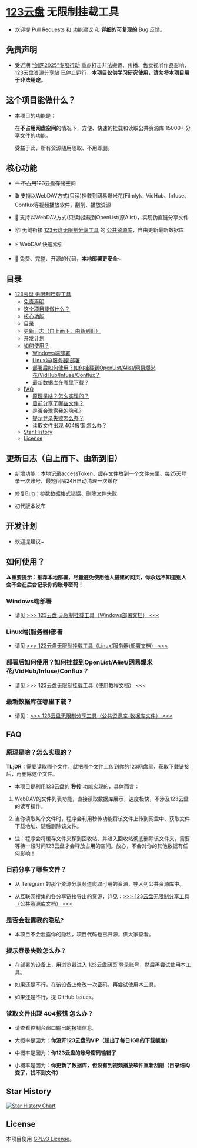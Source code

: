 # [123云盘](https://www.123pan.com) 无限制挂载工具

- 欢迎提 Pull Requests 和 功能建议 和 **详细的可复现的** Bug 反馈。

## 免责声明

- 受近期 [“剑网2025”专项行动](https://www.gov.cn/lianbo/bumen/202505/content_7023978.htm) 重点打击非法搬运、传播、售卖视听作品影响，[123云盘资源分享站](https://123.panbox.my/) 已停止运行，**本项目仅供学习研究使用，请勿将本项目用于非法用途。**

## 这个项目能做什么？

- 本项目的功能是：
  
    在**不占用网盘空间**的情况下，方便、快速的挂载和读取公共资源库 15000+ 分享文件的功能。
    
    受益于此，所有资源随用随取、不用即删。

## 核心功能

- ~~♾️ 不占用123云盘存储空间~~

- 🎬 支持以WebDAV方式(只读)挂载到网易爆米花(Filmly)、VidHub、Infuse、Conflux等视频播放软件，刮削、播放资源

- 🔗 支持以WebDAV方式(只读)挂载到OpenList(原Alist)，实现伪直链分享文件

- 📦 无缝衔接 [123云盘无限制分享工具](https://github.com/realcwj/123Pan-Unlimited-Share) 的 [公共资源库](https://github.com/realcwj/123Pan-Unlimited-Share/blob/main/docs/PUBLIC_SHARE.md)，自由更新最新数据库

- ⚡ WebDAV 快速索引

- 🥳 免费、完整、开源的代码，**本地部署更安全~**

## 目录

- [123云盘 无限制挂载工具](#123云盘-无限制挂载工具)
  - [免责声明](#免责声明)
  - [这个项目能做什么？](#这个项目能做什么)
  - [核心功能](#核心功能)
  - [目录](#目录)
  - [更新日志（自上而下、由新到旧）](#更新日志自上而下由新到旧)
  - [开发计划](#开发计划)
  - [如何使用？](#如何使用)
    - [Windows端部署](#windows端部署)
    - [Linux端(服务器)部署](#linux端服务器部署)
    - [部署后如何使用？如何挂载到OpenList/~~Alist~~/网易爆米花/VidHub/Infuse/Conflux？](#部署后如何使用如何挂载到openlistalist网易爆米花vidhubinfuseconflux)
    - [最新数据库在哪里下载？](#最新数据库在哪里下载)
  - [FAQ](#faq)
    - [原理是啥？怎么实现的？](#原理是啥怎么实现的)
    - [目前分享了哪些文件？](#目前分享了哪些文件)
    - [是否会泄露我的隐私?](#是否会泄露我的隐私)
    - [提示登录失败怎么办？](#提示登录失败怎么办)
    - [读取文件出现 404报错 怎么办？](#读取文件出现-404报错-怎么办)
  - [Star History](#star-history)
  - [License](#license)

## 更新日志（自上而下、由新到旧）

- 新增功能：本地记录accessToken、缓存文件放到一个文件夹里、每25天登录一次账号、最短间隔24H自动清理一次缓存

- 修复Bug：参数数据格式错误、删除文件失败

- 初代版本发布

## 开发计划

- 欢迎提建议~

## 如何使用？

**⚠️重要提示：推荐本地部署，尽量避免使用他人搭建的网页，你永远不知道别人会不会在后台记录你的账号密码！**

### Windows端部署

- 请见 [>>> 123云盘 无限制挂载工具（Windows部署文档） <<<](docs/WINDOWS_DEPLOY.md)

### Linux端(服务器)部署

- 请见 [>>> 123云盘无限制挂载工具（Linux(服务器)部署文档） <<<](docs/LINUX_DEPLOY.md)

### 部署后如何使用？如何挂载到OpenList/~~Alist~~/网易爆米花/VidHub/Infuse/Conflux？

- 请见 [>>> 123云盘无限制挂载工具（使用教程文档） <<<](docs/USAGE_TUTORIAL.md)

### 最新数据库在哪里下载？

- 请见：[>>> 123云盘无限制分享工具（公共资源库-数据库文件） <<<](https://github.com/realcwj/123Pan-Unlimited-Share/releases/tag/database)

## FAQ

### 原理是啥？怎么实现的？

**TL;DR**：需要读取哪个文件，就把哪个文件上传到你的123网盘里，获取下载链接后，再删除这个文件。

- 本项目是利用123云盘的 **秒传** 功能实现的，具体而言：

1. WebDAV的文件列表功能，直接读取数据库展示，速度极快，不涉及123云盘的读写操作。

2. 当你读取某个文件时，程序会利用秒传功能将该文件上传到网盘中、获取文件下载地址、随后删除该文件。

- 注：程序会将缓存文件夹移到回收站、并进入回收站彻底删除该文件夹，需要等待一段时间123云盘才会释放占用的空间。放心，不会对你的其他数据有任何影响！

### 目前分享了哪些文件？

- 从 Telegram 的那个资源分享频道爬取可用的资源，导入到公共资源库中。

- 从互联网搜集的各分享链接导出的资源，详见：[>>> 123云盘无限制分享工具（公共资源库文档） <<<](https://github.com/realcwj/123Pan-Unlimited-Share/blob/main/docs/PUBLIC_SHARE.md)

### 是否会泄露我的隐私?

- 本项目不会泄露你的隐私，项目代码也已开源，供大家查看。

### 提示登录失败怎么办？

- 在部署的设备上，用浏览器进入 [123云盘网页](https://www.123pan.com) 登录账号，然后再尝试使用本工具。

- 如果还是不行，在该设备上修改一次密码，再尝试使用本工具。

- 如果还是不行，提 GitHub Issues。

### 读取文件出现 404报错 怎么办？

- 请查看控制台窗口输出的报错信息。

- 大概率是因为：**你没开123云盘的VIP（超出了每日1GB的下载额度）**

- 中概率是因为：**你123云盘的账号密码输错了**

- 小概率是因为：**你更新了数据库，但没有到视频播放软件重新刮削（目录结构变了，找不到文件）**

## Star History

  [![Star History Chart](https://api.star-history.com/svg?repos=realcwj/123Pan-Unlimited-WebDAV&type=Date)](https://www.star-history.com/#realcwj/123Pan-Unlimited-WebDAV&Date)

## License

本项目使用 [GPLv3 License](LICENSE)。